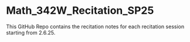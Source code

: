 # Math_342W_Recitation_SP25
This GitHub Repo contains the recitation notes for each recitation session starting from 2.6.25. 
